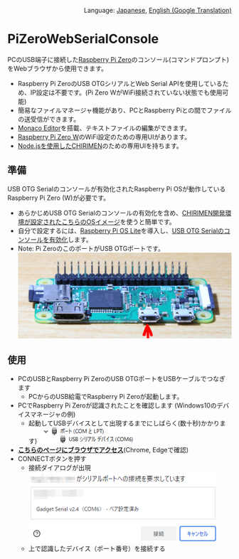 <p align="right">Language: <a href="https://chirimen.org/PiZeroWebSerialConsole/">Japanese</a>, <a href="https://translate.google.co.jp/translate?sl=ja&tl=en&u=https%3A%2F%2Fchirimen.org%2FPiZeroWebSerialConsole%2F">English (Google Translation)</a></p>

# PiZeroWebSerialConsole

PCのUSB端子に接続した[Raspberry Pi Zero](https://www.raspberrypi.org/products/raspberry-pi-zero/)のコンソール(コマンドプロンプト)をWebブラウザから使用できます。

* Raspberry Pi ZeroのUSB OTGシリアルとWeb Serial APIを使用しているため、IP設定は不要です。(Pi Zero WがWiFi接続されていない状態でも使用可能)
* 簡易なファイルマネージャ機能があり、PCとRaspberry Piとの間でファイルの送受信ができます。
* [Monaco Editor](https://microsoft.github.io/monaco-editor/)を搭載、テキストファイルの編集ができます。
* [Raspberry Pi Zero W](https://www.raspberrypi.org/products/raspberry-pi-zero-w/)のWiFi設定のための専用UIがあります。
* [Node.jsを使用したCHIRIMEN](https://tutorial.chirimen.org/pizero/)のための専用UIを持ちます。

## 準備

USB OTG Serialのコンソールが有効化されたRaspberry Pi OSが動作しているRaspberry Pi Zero (W)が必要です。
* あらかじめUSB OTG Serialのコンソールの有効化を含め、[CHIRIMEN開発環境が設定されたこちらのOSイメージ](https://github.com/kou029w/chirimen-os/releases/)を使うと簡単です。
* 自分で設定するには、[Raspberry Pi OS Lite](https://www.raspberrypi.org/software/operating-systems/#raspberry-pi-os-32-bit)を導入し、[USB OTG Serialのコンソールを有効化](https://gist.github.com/satakagi/dd34c29b0192540080681e2443258282)します。
* Note: Pi ZeroのこのポートがUSB OTGポートです。
![pi zero otg port](imgs/PiZeroW_OTG.JPG)

## 使用

* PCのUSBとRaspberry Pi ZeroのUSB OTGポートをUSBケーブルでつなぎます
  * PCからのUSB給電でRaspberry Pi Zeroが起動します。
* PCでRaspberry Pi Zeroが認識されたことを確認します (Windows10のデバイスマネージャの例) 
  * 起動してUSBデバイスとして出現するまでにしばらく(数十秒)かかります)
  ![OTG PORT Information on device manager](imgs/OTG_PORT_W10.png)
* [**こちらのページにブラウザでアクセス**](https://chirimen.org/PiZeroWebSerialConsole/PiZeroWebSerialConsole.html)(Chrome, Edgeで確認)
* CONNECTボタンを押す
  * 接続ダイアログが出現
  ![connection dialog](imgs/SerialDialog.png)
  * 上で認識したデバイス（ポート番号）を接続する

